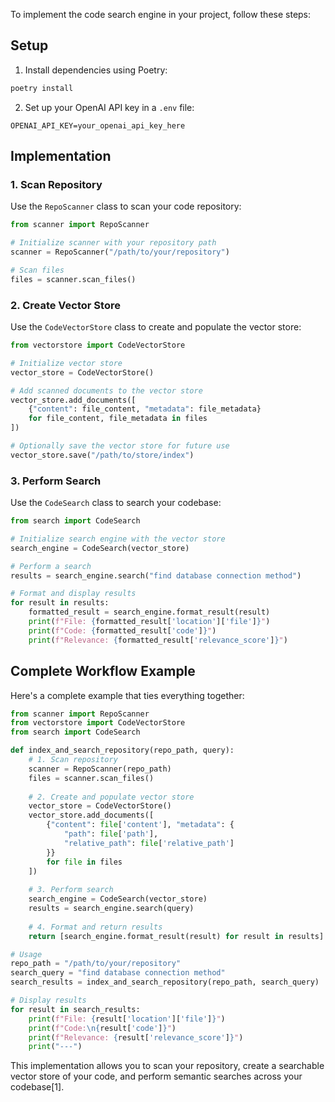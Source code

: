 To implement the code search engine in your project, follow these steps:

## Setup

1. Install dependencies using Poetry:
```bash
poetry install
```

2. Set up your OpenAI API key in a `.env` file:
```
OPENAI_API_KEY=your_openai_api_key_here
```

## Implementation

### 1. Scan Repository

Use the `RepoScanner` class to scan your code repository:

```python
from scanner import RepoScanner

# Initialize scanner with your repository path
scanner = RepoScanner("/path/to/your/repository")

# Scan files
files = scanner.scan_files()
```

### 2. Create Vector Store

Use the `CodeVectorStore` class to create and populate the vector store:

```python
from vectorstore import CodeVectorStore

# Initialize vector store
vector_store = CodeVectorStore()

# Add scanned documents to the vector store
vector_store.add_documents([
    {"content": file_content, "metadata": file_metadata} 
    for file_content, file_metadata in files
])

# Optionally save the vector store for future use
vector_store.save("/path/to/store/index")
```

### 3. Perform Search

Use the `CodeSearch` class to search your codebase:

```python
from search import CodeSearch

# Initialize search engine with the vector store
search_engine = CodeSearch(vector_store)

# Perform a search
results = search_engine.search("find database connection method")

# Format and display results
for result in results:
    formatted_result = search_engine.format_result(result)
    print(f"File: {formatted_result['location']['file']}")
    print(f"Code: {formatted_result['code']}")
    print(f"Relevance: {formatted_result['relevance_score']}")
```

## Complete Workflow Example

Here's a complete example that ties everything together:

```python
from scanner import RepoScanner
from vectorstore import CodeVectorStore
from search import CodeSearch

def index_and_search_repository(repo_path, query):
    # 1. Scan repository
    scanner = RepoScanner(repo_path)
    files = scanner.scan_files()
    
    # 2. Create and populate vector store
    vector_store = CodeVectorStore()
    vector_store.add_documents([
        {"content": file['content'], "metadata": {
            "path": file['path'],
            "relative_path": file['relative_path']
        }} 
        for file in files
    ])
    
    # 3. Perform search
    search_engine = CodeSearch(vector_store)
    results = search_engine.search(query)
    
    # 4. Format and return results
    return [search_engine.format_result(result) for result in results]

# Usage
repo_path = "/path/to/your/repository"
search_query = "find database connection method"
search_results = index_and_search_repository(repo_path, search_query)

# Display results
for result in search_results:
    print(f"File: {result['location']['file']}")
    print(f"Code:\n{result['code']}")
    print(f"Relevance: {result['relevance_score']}")
    print("---")
```

This implementation allows you to scan your repository, create a searchable vector store of your code, and perform semantic searches across your codebase[1].

